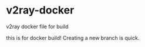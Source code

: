 # v2ray-docker
v2ray docker file for build

this is for docker build!
Creating a new branch is quick.
